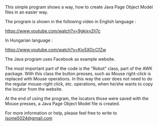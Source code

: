 This simple program shows a way, how to create Java Page Object Model files in an easier way.

The program is shown in the following video in English language :

https://www.youtube.com/watch?v=9gkjxy2lj7c

In Hungarian language : 

https://www.youtube.com/watch?v=Kjo5XOcCfZw

The Java program uses Facebook as example website.

The most important part of the code is the "Robot" class, part of the AWK package. With this class the button presses, such as Mouse right-click is replaced with Mouse operations. In this way the user does not need to do the regular mouse-right click, etc. operations, when he/she wants to copy the locator from the website. 

At the end of using the program, the locators those were saved with the Mouse presses, a Java Page Object Model file is created.

For more information or help, please feel free to write to jsome5024@gmail.com

